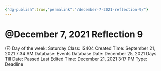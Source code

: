 ```yaml
---
{"dg-publish":true,"permalink":"/december-7-2021-reflection-9/"}
---
```


# @December 7, 2021 Reflection 9

(F) Day of the week: Saturday
Class: IS404
Created Time: September 21, 2021 7:34 AM
Database: Events Database
Date: December 25, 2021
Days Till Date: Passed
Last Edited Time: December 21, 2021 3:17 PM
Type: Deadline